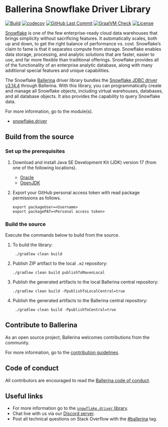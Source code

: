 Ballerina Snowflake Driver Library
===================

[![Build](https://github.com/ballerina-platform/module-ballerinax-snowflake.driver/workflows/CI/badge.svg)](https://github.com/ballerina-platform/module-ballerinax-snowflake.driver/actions?query=workflow%3ACI)
[![codecov](https://codecov.io/gh/ballerina-platform/module-ballerinax-snowflake.driver/branch/main/graph/badge.svg)](https://codecov.io/gh/ballerina-platform/module-ballerinax-snowflake.driver)
[![GitHub Last Commit](https://img.shields.io/github/last-commit/ballerina-platform/module-ballerinax-snowflake.driver.svg)](https://github.com/ballerina-platform/module-ballerinax-snowflake.driver/commits/master)
[![GraalVM Check](https://github.com/ballerina-platform/module-ballerinax-snowflake.driver/actions/workflows/build-with-bal-test-native.yml/badge.svg)](https://github.com/ballerina-platform/module-ballerinax-snowflake.driver/actions/workflows/build-with-bal-test-native.yml)
[![License](https://img.shields.io/badge/License-Apache%202.0-blue.svg)](https://opensource.org/licenses/Apache-2.0)

[Snowflake](https://docs.snowflake.com/en/index.html) is one of the few enterprise-ready cloud data warehouses that brings simplicity without sacrificing features. It automatically scales, both up and down, to get the right balance of performance vs. cost. Snowflake’s claim to fame is that it separates compute from storage. Snowflake enables data storage, processing, and analytic solutions that are faster, easier to use, and far more flexible than traditional offerings. Snowflake provides all of the functionality of an enterprise analytic database, along with many additional special features and unique capabilities.

The Snowflake [Ballerina](https://ballerina.io/) driver library bundles the [Snowflake JDBC driver v3.14.4](https://docs.snowflake.com/en/user-guide/jdbc.html) through Ballerina. With this library, you can programmatically create and manage all Snowflake objects, including virtual warehouses, databases, and all database objects. It also provides the capability to query Snowflake data.

For more information, go to the module(s).
- [snowflake.driver](Module.md)

## Build from the source

### Set up the prerequisites

1. Download and install Java SE Development Kit (JDK) version 17 (from one of the following locations).
    * [Oracle](https://www.oracle.com/java/technologies/javase-jdk17-downloads.html)
    * [OpenJDK](https://adoptium.net/)

2.  Export your GitHub personal access token with read package permissions as follows.

        export packageUser=<Username>
        export packagePAT=<Personal access token>

### Build the source

Execute the commands below to build from the source.

1. To build the library:

        ./gradlew clean build

2.  Publish ZIP artifact to the local `.m2` repository:

        ./gradlew clean build publishToMavenLocal

3.  Publish the generated artifacts to the local Ballerina central repository:

        ./gradlew clean build -PpublishToLocalCentral=true

4. Publish the generated artifacts to the Ballerina central repository:
        
        ./gradlew clean build -PpublishToCentral=true

## Contribute to Ballerina

As an open source project, Ballerina welcomes contributions from the community.

For more information, go to the [contribution guidelines](https://github.com/ballerina-platform/ballerina-lang/blob/master/CONTRIBUTING.md).

## Code of conduct

All contributors are encouraged to read the [Ballerina code of conduct](https://ballerina.io/code-of-conduct).

## Useful links

* For more information go to the [`snowflake.driver` library](https://lib.ballerina.io/ballerinax/snowflake.driver/latest).
* Chat live with us via our [Discord server](https://discord.gg/ballerinalang).
* Post all technical questions on Stack Overflow with the [#ballerina](https://stackoverflow.com/questions/tagged/ballerina) tag.
